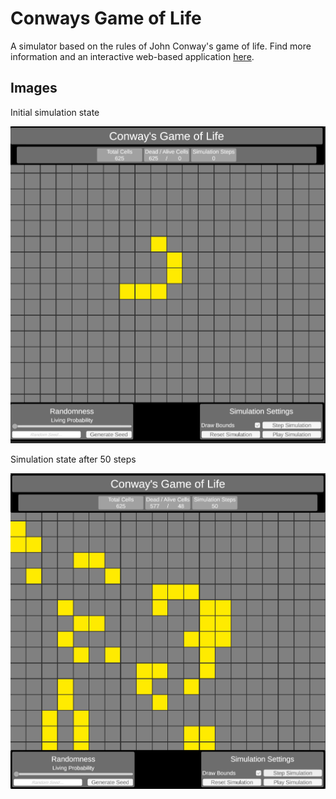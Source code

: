 # Conways Game of Life

A simulator based on the rules of John Conway's game of life. Find more information and an interactive web-based application [here](https://playgameoflife.com/).


## Images

Initial simulation state

![SimState_00](Images/InGameScreenshot_01.png)

Simulation state after 50 steps

![SimState_01](Images/InGameScreenshot_02.png)